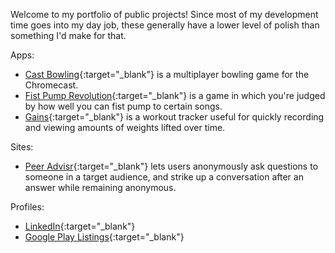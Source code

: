 ---
---

Welcome to my portfolio of public projects! Since most of my development time goes into my day job, these generally have a lower level of polish than something I'd make for that.

Apps:
- [Cast Bowling](https://play.google.com/store/apps/details?id=com.jprodevelopment.castbowling){:target="_blank"} is a multiplayer bowling game for the Chromecast.
- [Fist Pump Revolution](https://play.google.com/store/apps/details?id=FPR.FistPumpRevolutionDemo){:target="_blank"} is a game in which you're judged by how well you can fist pump to certain songs.
- [Gains](https://play.google.com/store/apps/details?id=com.gains.activity){:target="_blank"} is a workout tracker useful for quickly recording and viewing amounts of weights lifted over time.

Sites:
- [Peer Advisr](http://www.peeradvisr.com/){:target="_blank"} lets users anonymously ask questions to someone in a target audience, and strike up a conversation after an answer while remaining anonymous.

Profiles:
- [LinkedIn](https://www.linkedin.com/in/jay-prombo-468b5723/){:target="_blank"}
- [Google Play Listings](https://play.google.com/store/apps/developer?id=JPro%20Development&hl=en){:target="_blank"}

